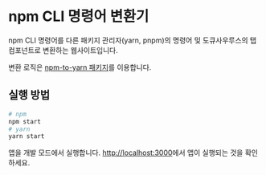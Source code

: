 # npm CLI 명령어 변환기

npm CLI 명령어를 다른 패키지 관리자(yarn, pnpm)의 명령어 및 도큐사우루스의 탭 컴포넌트로 변환하는 웹사이트입니다.

변환 로직은 [npm-to-yarn 패키지](https://github.com/nebrelbug/npm-to-yarn)를 이용합니다.

## 실행 방법

```bash
# npm
npm start
# yarn
yarn start
```

앱을 개발 모드에서 실행합니다. [http://localhost:3000](http://localhost:3000)에서 앱이 실행되는 것을 확인하세요.
